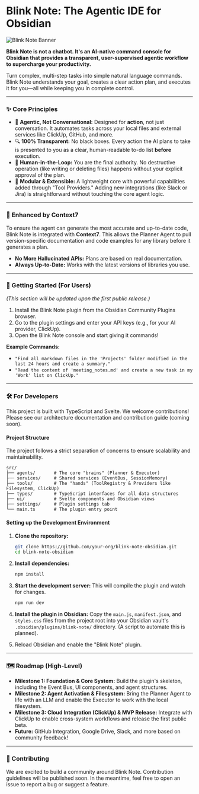# Blink Note: The Agentic IDE for Obsidian

![Blink Note Banner](https://via.placeholder.com/1200x400.png?text=Blink+Note+Banner)

**Blink Note is not a chatbot. It's an AI-native command console for Obsidian that provides a transparent, user-supervised agentic workflow to supercharge your productivity.**

Turn complex, multi-step tasks into simple natural language commands. Blink Note understands your goal, creates a clear action plan, and executes it for you—all while keeping you in complete control.

---

### ✨ Core Principles

*   🤖 **Agentic, Not Conversational:** Designed for **action**, not just conversation. It automates tasks across your local files and external services like ClickUp, GitHub, and more.
*   🔍 **100% Transparent:** No black boxes. Every action the AI plans to take is presented to you as a clear, human-readable to-do list **before** execution.
*   👤 **Human-in-the-Loop:** You are the final authority. No destructive operation (like writing or deleting files) happens without your explicit approval of the plan.
*   🧩 **Modular & Extensible:** A lightweight core with powerful capabilities added through "Tool Providers." Adding new integrations (like Slack or Jira) is straightforward without touching the core agent logic.

---

### 🧠 Enhanced by Context7

To ensure the agent can generate the most accurate and up-to-date code, Blink Note is integrated with **Context7**. This allows the Planner Agent to pull version-specific documentation and code examples for any library before it generates a plan.

*   **No More Hallucinated APIs:** Plans are based on real documentation.
*   **Always Up-to-Date:** Works with the latest versions of libraries you use.

---

### 🚀 Getting Started (For Users)

*(This section will be updated upon the first public release.)*

1.  Install the Blink Note plugin from the Obsidian Community Plugins browser.
2.  Go to the plugin settings and enter your API keys (e.g., for your AI provider, ClickUp).
3.  Open the Blink Note console and start giving it commands!

**Example Commands:**
*   `"Find all markdown files in the 'Projects' folder modified in the last 24 hours and create a summary."`
*   `"Read the content of 'meeting_notes.md' and create a new task in my 'Work' list on ClickUp."`

---

### 🛠️ For Developers

This project is built with TypeScript and Svelte. We welcome contributions! Please see our architecture documentation and contribution guide (coming soon).

#### **Project Structure**

The project follows a strict separation of concerns to ensure scalability and maintainability.

```
src/
├── agents/       # The core "brains" (Planner & Executor)
├── services/     # Shared services (EventBus, SessionMemory)
├── tools/        # The "hands" (ToolRegistry & Providers like Filesystem, ClickUp)
├── types/        # TypeScript interfaces for all data structures
├── ui/           # Svelte components and Obsidian views
├── settings/     # Plugin settings tab
└── main.ts       # The plugin entry point
```

#### **Setting up the Development Environment**

1.  **Clone the repository:**
    ```bash
    git clone https://github.com/your-org/blink-note-obsidian.git
    cd blink-note-obsidian
    ```

2.  **Install dependencies:**
    ```bash
    npm install
    ```

3.  **Start the development server:**
    This will compile the plugin and watch for changes.
    ```bash
    npm run dev
    ```

4.  **Install the plugin in Obsidian:**
    Copy the `main.js`, `manifest.json`, and `styles.css` files from the project root into your Obsidian vault's `.obsidian/plugins/blink-note/` directory. (A script to automate this is planned).

5.  Reload Obsidian and enable the "Blink Note" plugin.

---

### 🗺️ Roadmap (High-Level)

*   **Milestone 1: Foundation & Core System:** Build the plugin's skeleton, including the Event Bus, UI components, and agent structures.
*   **Milestone 2: Agent Activation & Filesystem:** Bring the Planner Agent to life with an LLM and enable the Executor to work with the local filesystem.
*   **Milestone 3: Cloud Integration (ClickUp) & MVP Release:** Integrate with ClickUp to enable cross-system workflows and release the first public beta.
*   **Future:** GitHub Integration, Google Drive, Slack, and more based on community feedback!

---

### 🤝 Contributing

We are excited to build a community around Blink Note. Contribution guidelines will be published soon. In the meantime, feel free to open an issue to report a bug or suggest a feature.
